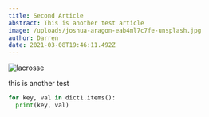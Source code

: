 ```yaml
---
title: Second Article
abstract: This is another test article
image: /uploads/joshua-aragon-eab4ml7c7fe-unsplash.jpg
author: Darren
date: 2021-03-08T19:46:11.492Z
---
```

![lacrosse](/uploads/img_7420.jpg "Lacrosse")

this is another test

```python
for key, val in dict1.items():
  print(key, val)
```
